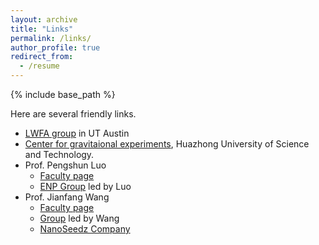 ```yaml
---
layout: archive
title: "Links"
permalink: /links/
author_profile: true
redirect_from:
  - /resume
---
```


{% include base_path %}


Here are several friendly links.  <!--（加两个空格再换行，下同） -->
* [LWFA group](https://sites.utexas.edu/downer-lab/) in UT Austin  
* [Center for gravitaional experiments](http://ggg.hust.edu.cn), Huazhong University of Science and Technology.  
* Prof. Pengshun Luo  
  * [Faculty page](http://faculty.hust.edu.cn/luopengshun/en/index/1380185/list/index.htm)  
  * [ENP Group](http://ggg.hust.edu.cn/yljcwl/xwlxyjy/xzcheng_yuan.htm) led by Luo  
* Prof. Jianfang Wang  
  * [Faculty page](https://www.phy.cuhk.edu.hk/people/teaching/jfwang.html)  
  * [Group](http://jfwang.nanoseedz.com/) led by Wang  
  * [NanoSeedz Company](http://nanoseedz.com/)


